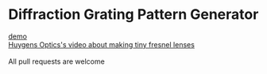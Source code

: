 # Diffraction Grating Pattern Generator
<a href="https://codepen.io/MartianLord/full/ZEKYrzy" target="_blank">demo</a><br>
<a href="https://www.youtube.com/watch?v=uf3Y0-6NbjQ&t=556s" target="_blank">Huygens Optics's video about making tiny fresnel lenses</a><br>
<br>
All pull requests are welcome
